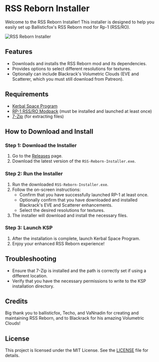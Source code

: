 # RSS Reborn Installer

Welcome to the RSS Reborn Installer! This installer is designed to help you easily set up Ballisticfox's RSS Reborn mod for Rp-1 (RSS/RO).

![RSS Reborn Installer](images/installer_preview.png)

## Features

- Downloads and installs the RSS Reborn mod and its dependencies.
- Provides options to select different resolutions for textures.
- Optionally can include Blackrack's Volumetric Clouds (EVE and Scatterer, which you must still download from Patreon).

## Requirements

- [Kerbal Space Program](https://www.kerbalspaceprogram.com/)
- [RP-1 RSS/RO Modpack](https://github.com/KSP-RO/RP-0) (must be installed and launched at least once)
- [7-Zip](https://www.7-zip.org/download.html) (for extracting files)

## How to Download and Install

### Step 1: Download the Installer

1. Go to the [Releases](https://github.com/drobie22/RSS-Reborn/releases) page.
2. Download the latest version of the `RSS-Reborn-Installer.exe`.

### Step 2: Run the Installer

1. Run the downloaded `RSS-Reborn-Installer.exe`.
2. Follow the on-screen instructions:
   - Confirm that you have successfully launched RP-1 at least once.
   - Optionally confirm that you have downloaded and installed Blackrack's EVE and Scatterer enhancements.
   - Select the desired resolutions for textures.
3. The installer will download and install the necessary files.

### Step 3: Launch KSP

1. After the installation is complete, launch Kerbal Space Program.
2. Enjoy your enhanced RSS Reborn experience!

## Troubleshooting

- Ensure that 7-Zip is installed and the path is correctly set if using a different location.
- Verify that you have the necessary permissions to write to the KSP installation directory.

## Credits

Big thank you to ballisticfox, Techo, and VaNnadin for creating and maintaining RSS Reborn, and to Blackrack for his amazing Volumetric Clouds!

## License

This project is licensed under the MIT License. See the [LICENSE](LICENSE) file for details.

